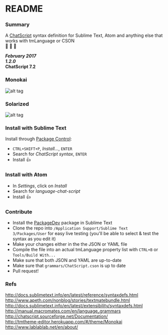 # README #

### Summary ###

A [ChatScript](https://github.com/bwilcox-1234/ChatScript) syntax definition for Sublime Text, Atom and anything else that works with tmLanguage or CSON  
:cake: :cake: :cake:

**_February 2017_**  
**_1.2.0_**  
**ChatScript 7.2**  

### Monokai
![alt tag](https://raw.githubusercontent.com/kuzyn/chatscript-tmlanguage/master/monokai-screen.png)

### Solarized
![alt tag](https://raw.githubusercontent.com/kuzyn/chatscript-tmlanguage/master/solarized-screen.png)

### Install with Sublime Text
Install through [Package Control](https://packagecontrol.io/installation):
  * `CTRL+SHIFT+P`, _Install..._, `ENTER`
  * Search for _ChatScript syntax_, `ENTER`
  * Install :+1:

### Install with Atom
  * In _Settings_, click on _Install_
  * Search for _language-chat-script_
  * Install :+1:

### Contribute
  * Install the [PackageDev](https://github.com/SublimeText/PackageDev#getting-started) package in Sublime Text
  * Clone the repo into `/Application Support/Sublime Text 3/Packages/User` for easy live testing (you'll be able to select & test the syntax as you edit it)
  * Make your changes either in the the JSON or YAML file
  * Compile the file into an actual tmLanguage property list with `CTRL+B` or `Tools/Build With...`
  * Make sure that both JSON and YAML are up-to-date
  * Make sure that `grammars/ChatScript.cson` is up to date
  * Pull request!

### Refs
http://docs.sublimetext.info/en/latest/reference/syntaxdefs.html
http://www.apeth.com/nonblog/stories/textmatebundle.html
http://docs.sublimetext.info/en/latest/extensibility/syntaxdefs.html  
http://manual.macromates.com/en/language_grammars  
http://chatscript.sourceforge.net/Documentation/  
http://tmtheme-editor.herokuapp.com/#/theme/Monokai  
http://www.lablablab.net/en/about/  
